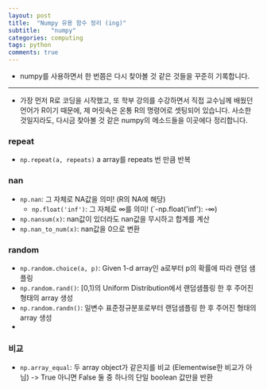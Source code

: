 ```yaml
---
layout: post
title:  "Numpy 유용 함수 정리 (ing)"  
subtitle:   "numpy"
categories: computing
tags: python
comments: true
---
```


- numpy를 사용하면서 한 번쯤은 다시 찾아볼 것 같은 것들을 꾸준히 기록합니다.

---  

- 가장 먼저 R로 코딩을 시작했고, 또 학부 강의를 수강하면서 직접 교수님께 배웠던 언어가 R이기 때문에, 제 머릿속은 온통 R의 명령어로 셋팅되어 있습니다. 사소한 것일지라도, 다시금 찾아볼 것 같은 numpy의 메소드들을 이곳에다 정리합니다. 

### repeat  
- `np.repeat(a, repeats)`  a array를 repeats 번 만큼 반복  

### nan  
- `np.nan`: 그 자체로 NA값을 의미! (R의 NA에 해당)  
  - `np.float('inf')`: 그 자체로 ∞를 의미! (`-np.float('inf'): -∞)  
- `np.nansum(x)`: nan값이 있더라도 nan값을 무시하고 합계를 계산  
- `np.nan_to_num(x)`: nan값을 0으로 변환  
 
### random  
- `np.random.choice(a, p)`: Given 1-d array인 a로부터 p의 확률에 따라 랜덤 샘플링  
- `np.random.rand()`: \[0,1)의 Uniform Distribution에서 랜덤샘플링 한 후 주어진 형태의 array 생성    
- `np.random.randn()`: 일변수 표준정규분포로부터 랜덤샘플링 한 후 주어진 형태의 array 생성   
- 

### 비교   
- `np.array_equal`: 두 array object가 같은지를 비교 (Elementwise한 비교가 아님) -> True 아니면 False 둘 중 하나의 단일 boolean 값만을 반환  
